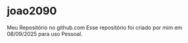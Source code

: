 # joao2090
Meu Repositório no github.com
Esse repositório foi criado por mim em 08/09/2025 para uso Pessoal.

